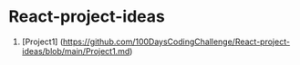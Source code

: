 # React-project-ideas


1. [Project1] (https://github.com/100DaysCodingChallenge/React-project-ideas/blob/main/Project1.md)
